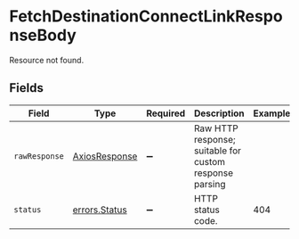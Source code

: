 # FetchDestinationConnectLinkResponseBody

Resource not found.


## Fields

| Field                                                   | Type                                                    | Required                                                | Description                                             | Example                                                 |
| ------------------------------------------------------- | ------------------------------------------------------- | ------------------------------------------------------- | ------------------------------------------------------- | ------------------------------------------------------- |
| `rawResponse`                                           | [AxiosResponse](https://axios-http.com/docs/res_schema) | :heavy_minus_sign:                                      | Raw HTTP response; suitable for custom response parsing |                                                         |
| `status`                                                | [errors.Status](../../models/errors/status.md)          | :heavy_minus_sign:                                      | HTTP status code.                                       | 404                                                     |